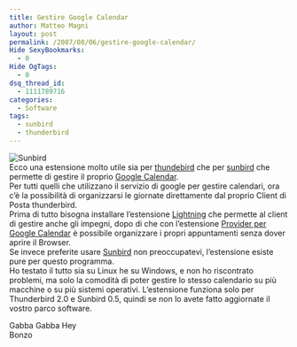 ```yaml
---
title: Gestire Google Calendar
author: Matteo Magni
layout: post
permalink: /2007/08/06/gestire-google-calendar/
Hide SexyBookmarks:
  - 0
Hide OgTags:
  - 0
dsq_thread_id:
  - 1111789716
categories:
  - Software
tags:
  - sunbird
  - thunderbird
---
```

![Sunbird][1]  
Ecco una estensione molto utile sia per [thundebird][2] che per [sunbird][3] che permette di gestire il proprio [Google Calendar][4].  
Per tutti quelli che utilizzano il servizio di google per gestire calendari, ora c&#8217;è la possibilità di organizzarsi le giornate direttamente dal proprio Client di Posta thunderbird.  
Prima di tutto bisogna installare l&#8217;estensione [Lightning][5] che permette al client di gestire anche gli impegni, dopo di che con l&#8217;estensione [Provider per Google Calendar][6] è possibile organizzare i propri appuntamenti senza dover aprire il Browser.  
Se invece preferite usare [Sunbird][7] non preoccupatevi, l&#8217;estensione esiste pure per questo programma.  
Ho testato il tutto sia su Linux he su Windows, e non ho riscontrato problemi, ma solo la comodità di poter gestire lo stesso calendario su più macchine o su più sistemi operativi. L&#8217;estensione funziona solo per Thunderbird 2.0 e Sunbird 0.5, quindi se non lo avete fatto aggiornate il vostro parco software.

Gabba Gabba Hey  
Bonzo

<div class='kindleWidget kindleLight' >
  
</div>



 [1]: http://magni.me/wp-content/uploads/2007/08/sunbird-256x256-white.miniatura.png
 [2]: https://addons.mozilla.org/it/thunderbird
 [3]: https://addons.mozilla.org/it/sunbird
 [4]: http://www.google.com/calendar/render?hl=it&#038;pli=1
 [5]: https://addons.mozilla.org/it/thunderbird/addon/2313
 [6]: https://addons.mozilla.org/it/thunderbird/addon/4631
 [7]: https://addons.mozilla.org/it/sunbird/addon/4631